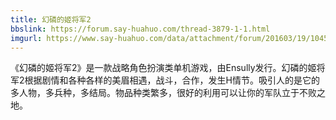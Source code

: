 ```yaml
---
title: 幻磷的姬将军2
bbslink: https://forum.say-huahuo.com/thread-3879-1-1.html
imgurl: https://www.say-huahuo.com/data/attachment/forum/201603/19/104512flg74c5v4ds4zdgr.jpg
---
```


《幻磷的姬将军2》是一款战略角色扮演类单机游戏，由Ensully发行。幻磷的姬将军2根据剧情和各种各样的美眉相遇，战斗，合作，发生H情节。吸引人的是它的多人物，多兵种，多结局。物品种类繁多，很好的利用可以让你的军队立于不败之地。<!--more-->

